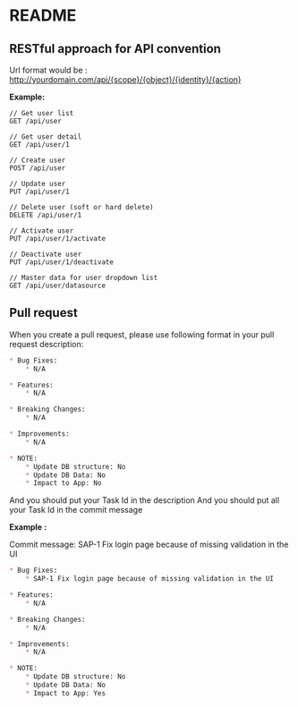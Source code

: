 # README

## RESTful approach for API convention

Url format would be : http://yourdomain.com/api/{scope}/{object}/{identity}/{action}

**Example:**

```text
// Get user list
GET /api/user

// Get user detail
GET /api/user/1

// Create user
POST /api/user

// Update user
PUT /api/user/1

// Delete user (soft or hard delete)
DELETE /api/user/1

// Activate user
PUT /api/user/1/activate

// Deactivate user
PUT /api/user/1/deactivate

// Master data for user dropdown list
GET /api/user/datasource

```



## Pull request

When you create a pull request, please use following format in your pull request description:

```markdown
* Bug Fixes:
    * N/A

* Features:
    * N/A

* Breaking Changes:
    * N/A

* Improvements:
    * N/A

* NOTE:
    * Update DB structure: No
    * Update DB Data: No
    * Impact to App: No
```

And you should put your Task Id in the description
And you should put all your Task Id in the commit message

**Example :**

Commit message: SAP-1 Fix login page because of missing validation in the UI

```markdown
* Bug Fixes:
    * SAP-1 Fix login page because of missing validation in the UI

* Features:
    * N/A

* Breaking Changes:
    * N/A

* Improvements:
    * N/A

* NOTE:
    * Update DB structure: No
    * Update DB Data: No
    * Impact to App: Yes
```